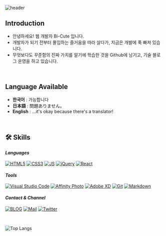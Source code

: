 
![header](https://capsule-render.vercel.app/api?type=waving&color=auto&height=300&section=header&text=Bi-Cute&fontSize=82&animation=fadeIn&fontAlignY=40&descAlignY=52&desc=bicute.net&descAlign=62)

## Introduction

- 안녕하세요! 웹 개발자 Bi-Cute 입니다.
- 개발자가 되기 전부터 몰입하는 즐거움을 따라 살다가, 지금은 개발에 푹 빠져 있습니다.
- 무엇보다도 꾸준함의 진짜 가치를 알기에 학습한 것을 Github에 남기고, 기술 블로그 운영을 하고 있습니다.

<br />

## Language Available

- **한국어** : 가능합니다  
- **日本語** : 問題ありません。  
- **English** : ...it's okay because there's a translator!  

<br />

## 🛠 Skills
#### _Languages_
[![HTML5](https://img.shields.io/badge/HTML5-E34F26?style=flat-square&logo=HTML5&logoColor=white)](https://github.com/Bi-Cute)  [![CSS3](https://img.shields.io/badge/CSS3-F43059?style=flat-square&logo=CSS3&logoColor=white)](https://github.com/Bi-Cute)  [![JS](https://img.shields.io/badge/JavaScript-F7DF1E?style=flat-square&logo=JavaScript&logoColor=black)](https://github.com/Bi-Cute)  [![jQuery](https://img.shields.io/badge/jQuery-0769AD?style=flat-square&logo=jQuery&logoColor=white)](https://github.com/Bi-Cute)  [![React](https://img.shields.io/badge/React-61DAFB?style=flat-square&logo=React&logoColor=black)](https://github.com/Bi-Cute)
&nbsp;
#### _Tools_
[![Visual Studio Code](https://img.shields.io/badge/Visual_Studio_Code-E34F26?style=flat-square&logo=Visual-Studio-Code&logoColor=white)](https://github.com/Bi-Cute)   [![Affinity Photo](https://img.shields.io/badge/Affinity_Photo-7E4DD2?style=flat-square&logo=Affinity-Photo&logoColor=white)](https://github.com/Bi-Cute)   [![Adobe XD](https://img.shields.io/badge/Adobe_XD-FF61F6?style=flat-square&logo=Adobe-XD&logoColor=white)](https://github.com/Bi-Cute)  [![Git](https://img.shields.io/badge/Git-F05032?style=flat-square&logo=Git&logoColor=white)](https://github.com/Bi-Cute) [![Markdown](https://img.shields.io/badge/Markdown-000000?style=flat-square&logo=Markdown&logoColor=white)](https://github.com/Bi-Cute) 
&nbsp;
#### _Contact & Channel_
[![BLOG](https://img.shields.io/badge/Blog-000?style=flat-square&logo=Blogger&logoColor=white)](https://bicute.net)   [![Mail](https://img.shields.io/badge/bicute@naver.com-EA4335?style=flat-square&logo=HTML5&logoColor=white)](mailto:bicute@naver.com)   [![Twitter](https://img.shields.io/badge/Twitter-1DA1F2?style=flat-square&logo=Twitter&logoColor=white)](https://twitter.com/Atelier_BiCute) 

<br />

![Top Langs](https://github-readme-stats.vercel.app/api/top-langs/?username=Bi-Cute&layout=compact)
